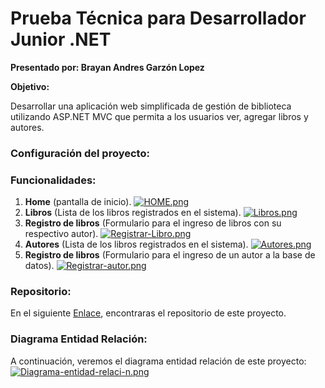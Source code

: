 # Prueba Técnica para Desarrollador Junior .NET
**Presentado por: Brayan Andres Garzón Lopez**

**Objetivo:**

Desarrollar una aplicación web simplificada de gestión de biblioteca utilizando ASP.NET MVC que permita a los usuarios ver, agregar libros y autores.
### Configuración del proyecto:

### Funcionalidades:
1) **Home** (pantalla de inicio).
[![HOME.png](https://i.postimg.cc/x1cQsJMB/HOME.png)](https://postimg.cc/18hbXzWK)
2) **Libros** (Lista de los libros registrados en el sistema).
[![Libros.png](https://i.postimg.cc/13nx0xZQ/Libros.png)](https://postimg.cc/CRg6YQ1P)
3) **Registro de libros** (Formulario para el ingreso de libros con su respectivo autor).
[![Registrar-Libro.png](https://i.postimg.cc/d3tpLp9g/Registrar-Libro.png)](https://postimg.cc/ftpBPHpv)
4) **Autores** (Lista de los libros registrados en el sistema).
[![Autores.png](https://i.postimg.cc/tCcw4rnm/Autores.png)](https://postimg.cc/crQXDBmQ)
5) **Registro de libros** (Formulario para el ingreso de un autor a la base de datos).
[![Registrar-autor.png](https://i.postimg.cc/zDtPxd7X/Registrar-autor.png)](https://postimg.cc/5jz30SDZ)
### Repositorio:
En el siguiente [Enlace](https://github.com/THEBR4Y4N/PRUEBA_AZSmart "Enlace"), encontraras el repositorio de este proyecto.
### Diagrama Entidad Relación:
A continuación, veremos el diagrama entidad relación de este proyecto:
[![Diagrama-entidad-relaci-n.png](https://i.postimg.cc/tCFWsJsQ/Diagrama-entidad-relaci-n.png)](https://postimg.cc/mt2tqb38)
